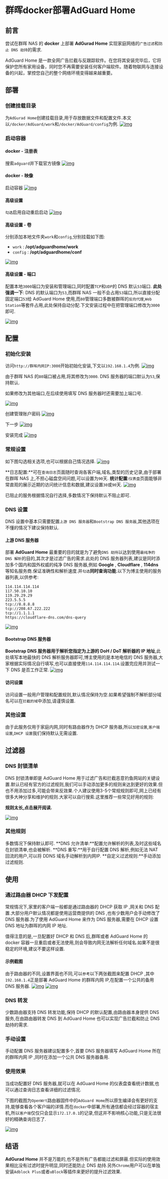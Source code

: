 # 群晖docker部署AdGuard Home

## 前言

尝试在群晖 NAS 的 **docker** 上部署 **AdGurad Home** 实现家庭网络的`广告过滤`和`防止 DNS 劫持`的需求.



AdGuard Home 是一款全网广告拦截与反跟踪软件。在您将其安装完毕后，它将保护您所有家用设备，同时您不再需要安装任何客户端软件。随着物联网与连接设备的兴起，掌控您自己的整个网络环境变得越来越重要。

## 部署

### 创建挂载目录

为`AdGurad Home`创建挂载目录,用于存放数据文件和配置文件.本文以`/docker/AdGuard/work`和`/docker/AdGuard/config`为例.
[![img](https://static.ioiox.com/usr/uploads/2020/04/751277547.jpg)](https://static.ioiox.com/usr/uploads/2020/04/751277547.jpg)

### 启动容器

#### docker - 注册表

搜索`adguard`并下载官方镜像
[![img](https://static.ioiox.com/usr/uploads/2020/04/1777927674.jpg)](https://static.ioiox.com/usr/uploads/2020/04/1777927674.jpg)

#### docker - 映像

启动容器
[![img](https://static.ioiox.com/usr/uploads/2020/04/4141766435.jpg)](https://static.ioiox.com/usr/uploads/2020/04/4141766435.jpg)

#### 高级设置

`勾选`启用自动重启启动
[![img](https://static.ioiox.com/usr/uploads/2020/04/3253128502.jpg)](https://static.ioiox.com/usr/uploads/2020/04/3253128502.jpg)

#### 高级设置 - 卷

分别添加本地文件夹`work`和`config`,分别挂载如下图:

- `work` : **/opt/adguardhome/work**
- `config` : **/opt/adguardhome/conf**

[![img](https://static.ioiox.com/usr/uploads/2020/04/2783687731.jpg)](https://static.ioiox.com/usr/uploads/2020/04/2783687731.jpg)

#### 高级设置 - 端口

配置本地`3000`端口为安装和管理端口,同时配置`TCP`和`UDP`的 DNS 默认`53`端口.
**此处强调一下**: DNS 的默认端口为`53`,而群晖 NAS 一般不会占用`53`端口,所以直接分配固定端口`53`给 AdGuard Home 使用,而`80`管理端口多数被群晖的`反向代理`,`Web Station`等套件占用,此处保持自动分配.下文安装过程中在把管理端口修改为`3000`即可.

[![img](https://static.ioiox.com/usr/uploads/2020/04/4112714823.jpg)](https://static.ioiox.com/usr/uploads/2020/04/4112714823.jpg)

## 配置

### 初始化安装

访问`http://群晖内网IP:3000`开始初始化安装,下文以`192.168.1.4`为例.
[![img](https://static.ioiox.com/usr/uploads/2020/04/3658679696.jpg)](https://static.ioiox.com/usr/uploads/2020/04/3658679696.jpg)

由于群晖 NAS 的`80`端口被占用,将其修改为`3000`.
DNS 服务器的端口默认为`53`,保持默认.

如果修改为其他端口,在后续使用填写 DNS 服务器时还需要加上端口号.

[![img](https://static.ioiox.com/usr/uploads/2020/04/3848875516.jpg)](https://static.ioiox.com/usr/uploads/2020/04/3848875516.jpg)

创建管理账户密码
[![img](https://static.ioiox.com/usr/uploads/2020/04/4137476048.jpg)](https://static.ioiox.com/usr/uploads/2020/04/4137476048.jpg)

下一步
[![img](https://static.ioiox.com/usr/uploads/2020/04/268177710.jpg)](https://static.ioiox.com/usr/uploads/2020/04/268177710.jpg)

安装完成
[![img](https://static.ioiox.com/usr/uploads/2020/04/3402715019.jpg)](https://static.ioiox.com/usr/uploads/2020/04/3402715019.jpg)

### 常规设置

如下图勾选相关选项,也可以根据自己情况选择.
[![img](https://static.ioiox.com/usr/uploads/2020/04/59733384.jpg)](https://static.ioiox.com/usr/uploads/2020/04/59733384.jpg)

**日志配置:**可在`查询日志`页面随时查询各客户端,域名,类型的历史记录,由于部署在群晖 NAS 上,不担心磁盘空间问题,可以设置为`90`天.
**统计配置:**`仪表盘`页面能够非常直观的展示近期的访问统计信息和数据,建议设置`30`或`90`天.
[![img](https://static.ioiox.com/usr/uploads/2020/04/3025735579.jpg)](https://static.ioiox.com/usr/uploads/2020/04/3025735579.jpg)



已阻止的服务根据情况自行选择,多数情况下保持默认不阻止即可.

### DNS 设置

DNS 设置中基本只需要配置`上游 DNS 服务器`和`Bootstrap DNS 服务器`,其他选项在不懂的情况下建议保持默认.

#### 上游 DNS 服务器

部署 **AdGuard Home** 最重要的目的就是为了避免`DNS 劫持`以达到使用`最纯净的 DNS 解析`的目的,其次才是过滤广告的需求.此处的 DNS 服务器列表,建议是同时添加多个国内和国外权威的纯净 DNS 服务器,例如 **Google** , **Cloudflare** , **114dns** 等知名服务商.保证准确性和解析速度.并`勾选`**同时查询功能**.以下为博主使用的服务器列表,以供参考:

```
114.114.114.114
117.50.10.10
119.29.29.29
223.5.5.5
tcp://8.8.8.8
tcp://208.67.222.222
tcp://1.1.1.1
https://cloudflare-dns.com/dns-query
```

[![img](https://static.ioiox.com/usr/uploads/2020/04/3795684128.jpg)](https://static.ioiox.com/usr/uploads/2020/04/3795684128.jpg)

#### Bootstrap DNS 服务器

**Bootstrap DNS 服务器用于解析您指定为上游的 DoH / DoT 解析器的 IP 地址**,此处填写本地最快的 DNS 解析服务器即可,博主使用的是本地电信的 DNS 服务器,大家根据实际情况自行填写,也可以直接使用`114.114.114.114`.设置完应用并测试一下 DNS 是否工作正常.
[![img](https://static.ioiox.com/usr/uploads/2020/04/1478118795.jpg)](https://static.ioiox.com/usr/uploads/2020/04/1478118795.jpg)

#### 访问设置

访问设置一般用户管理和配置规则,默认情况保持为空.如果希望强制不解析部分域名可以在`拦截的域`中添加,请谨慎设置.

### 其他设置

由于此服务仅用于家庭内网,同时有路由器作为 DHCP 服务器,所以`加密设置`,`客户端设置`,`DHCP 设置`我们保持默认无需设置.

## 过滤器

### DNS 封锁清单

DNS 封锁清单即是 AdGuard Home 用于过滤广告和拦截恶意钓鱼网站的关键设置.默认已经有官方的过滤规则,我们可以手动添加更多的规则来达到更好的效果.但也不用添加过多,可能会带来反效果.个人建议使用3-5个常规规则即可,网上已经有很多大神分享和维护的规则.大家可以自行搜索.这里推荐一些常见好用的规则:

**规则太长,点击展开阅读.**



[![img](https://static.ioiox.com/usr/uploads/2020/04/3452153630.jpg)](https://static.ioiox.com/usr/uploads/2020/04/3452153630.jpg)

### 其他规则

多数情况下保持默认即可.
**DNS 允许清单:**配置允许解析的列表,及时这些域名在封锁清单,也会被解析.
**DNS 重写:**用于自行配置 DNS 解析,例如无法 NAT 回流的用户,可以将 DDNS 域名手动解析到内网IP.
**自定义过滤规则:**手动添加过滤规则.

## 使用

### 通过路由器 DHCP 下发配置

常规情况下,家里的客户端一般都是通过路由器的 DHCP 获取 IP ,网关和 DNS 配置.大部分用户默认情况都是使用运营商提供的 DNS ,也有少数用户会手动修改了 DNS 服务器.为了使用 AdGuard Home 来作为 DNS 服务器,需要在 DHCP 设置 DNS 地址为群晖的内网 IP 地址.

值得注意的是,一旦配置好 DHCP 和 DNS 后,群晖或者 AdGuard Home 的 docker 容器一旦重启或者无法使用,则会导致内网无法解析任何域名.如果不是很稳定的环境,建议不要这样设置.

#### 示例截图

由于路由器的不同,设置界面也不同,可以`参考`以下两张截图来配置 DHCP ,其中`192.168.1.4`正是部署 AdGuard Home 的群晖内网 IP,在配置一个公共的备用 DNS 服务器.
[![img](https://static.ioiox.com/usr/uploads/2020/04/87753064.jpg)](https://static.ioiox.com/usr/uploads/2020/04/87753064.jpg)
[![img](https://static.ioiox.com/usr/uploads/2020/04/2052946572.jpg)](https://static.ioiox.com/usr/uploads/2020/04/2052946572.jpg)

### DNS 转发

少数路由器支持 DNS 转发功能,保持 DHCP 的默认配置,由路由器本身提供 DNS 服务,在由路由器转发 DNS 到 AdGuard Home 也可以实现广告拦截和防止 DNS 劫持的需求.

### 手动设置

手动配置 DNS 服务器建议配置多个,首要 DNS 服务器填写 AdGuard Home 所在的群晖内网 IP ,同时在添加一个公共 DNS 服务器备用.

### 使用效果

当成功配置好 DNS 服务器,就可以在 AdGuard Home 的仪表盘查看统计数据,也可以通过查询日志查看详细的过滤情况.

下图的截图为`OpenWrt`路由器固件中的`AdGuard Home`所以原生编译会有更好的支持,能够查看各个客户端的详情.而在`docker`中部署,所有通信都会经过容器的宿主机,所以`客户端`仅仅只会显示`172.17.0.1`的记录,但这并不影响核心功能,只是无法很好的精确查询日志了.



[![img](https://static.ioiox.com/usr/uploads/2020/04/4143234029.jpg)](https://static.ioiox.com/usr/uploads/2020/04/4143234029.jpg)

## 结语

**AdGurad Home** 并不是万能的,也不是所有广告都能过滤和屏蔽.但实际的使用效果相比没有过滤时提升明显,同时还能防止 DNS 劫持.另外`Chrome`用户可以在单独安装`Adblock Plus`或者`uBlock`等插件来更好的提升过滤效果.